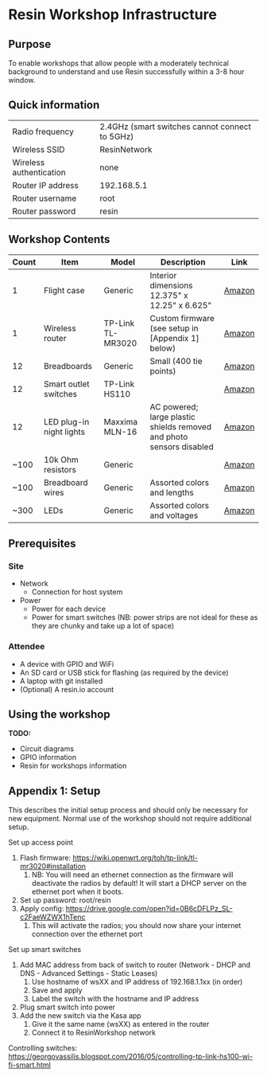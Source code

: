 Resin Workshop Infrastructure
=============================


Purpose
-------
To enable workshops that allow people with a moderately technical background to understand and use Resin successfully within a 3-8 hour window.


Quick information
-----------------

|                         |                                                |
|-------------------------|------------------------------------------------|
| Radio frequency         | 2.4GHz (smart switches cannot connect to 5GHz) |
| Wireless SSID           | ResinNetwork                                   |
| Wireless authentication | none                                           |
| Router IP address       | 192.168.5.1                                    |
| Router username         | root                                           |
| Router password         | resin                                          |


Workshop Contents
-----------------


| Count | Item                     | Model             | Description                                                          | Link                                      |
|-------|--------------------------|-------------------|----------------------------------------------------------------------|-----------------------------------------------------------|
| 1     | Flight case              | Generic           | Interior dimensions 12.375" x 12.25" x 6.625"                        | [Amazon](https://www.amazon.com/gp/product/B00HRC5N0G) |
| 1     | Wireless router          | TP-Link TL-MR3020 | Custom firmware (see setup in [Appendix 1] below)                    | [Amazon](https://www.amazon.com/gp/product/B00634PLTW) |
| 12    | Breadboards              | Generic           | Small (400 tie points)                                               | [Amazon](https://www.amazon.com/gp/product/B01DDI54II) |
| 12    | Smart outlet switches    | TP-Link HS110     |                                                                      | [Amazon](https://www.amazon.com/gp/product/B0178IC734) |
| 12    | LED plug-in night lights | Maxxima MLN-16    | AC powered; large plastic shields removed and photo sensors disabled | [Amazon](https://www.amazon.com/gp/product/B00IXWYR42) |
| ~100  | 10k Ohm resistors        | Generic           |                                                                      | [Amazon](https://www.amazon.com/gp/product/B0185FGYQA) |
| ~100  | Breadboard wires         | Generic           | Assorted colors and lengths                                          | [Amazon](https://www.amazon.com/gp/product/B005TZJ0AM) |
| ~300  | LEDs                     | Generic           | Assorted colors and voltages                                         | [Amazon](https://www.amazon.com/gp/product/B00UWBJM0Q) |



Prerequisites
-------------

### Site
* Network
   * Connection for host system
* Power
   * Power for each device
   * Power for smart switches (NB: power strips are not ideal for these as they are chunky and take up a lot of space)


### Attendee
* A device with GPIO and WiFi
* An SD card or USB stick for flashing (as required by the device)
* A laptop with git installed
* (Optional) A resin.io account

Using the workshop
------------------
**TODO:**
* Circuit diagrams
* GPIO information
* Resin for workshops information


Appendix 1: Setup
-------------------

This describes the initial setup process and should only be necessary for new equipment.  Normal use of the workshop should not require additional setup.


Set up access point
1. Flash firmware: https://wiki.openwrt.org/toh/tp-link/tl-mr3020#installation
   1. NB: You will need an ethernet connection as the firmware will deactivate the radios by default!  It will start a DHCP server on the ethernet port when it boots.
1. Set up password: root/resin
2. Apply config: https://drive.google.com/open?id=0B6cDFLPz_SL-c2FaeWZWX1hTenc
   1. This will activate the radios; you should now share your internet connection over the ethernet port


Set up smart switches
1. Add MAC address from back of switch to router (Network - DHCP and DNS - Advanced Settings - Static Leases)
   1. Use hostname of wsXX and IP address of 192.168.1.1xx (in order)
   2. Save and apply
   3. Label the switch with the hostname and IP address
1. Plug smart switch into power
2. Add the new switch via the Kasa app
   1. Give it the same name (wsXX) as entered in the router
   2. Connect it to ResinWorkshop network


Controlling switches: https://georgovassilis.blogspot.com/2016/05/controlling-tp-link-hs100-wi-fi-smart.html
